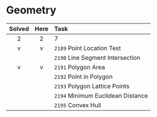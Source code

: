 # Geometry

| Solved | Here | Task |
|:------:|:----:|:-----|
| 2      | 2    | 7    |
| v | v | `2189` Point Location Test
|   |   | `2190` Line Segment Intersection
| v | v | `2191` Polygon Area
|   |   | `2192` Point in Polygon
|   |   | `2193` Polygon Lattice Points
|   |   | `2194` Minimum Euclidean Distance
|   |   | `2195` Convex Hull
